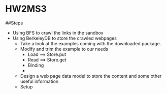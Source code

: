 HW2MS3
======



##Steps
- Using BFS to crawl the links in the sandbox
- Using BerkeleyDB to store the crawled webpages
  - Take a look at the examples coming with the downloaded package.
  - Modify and trim the example to our needs
    - Load ==> Store.put
    - Read ==> Store.get
    - Binding
    - 
  - Design a web page data model to store the content and some other useful information
  - Setup

